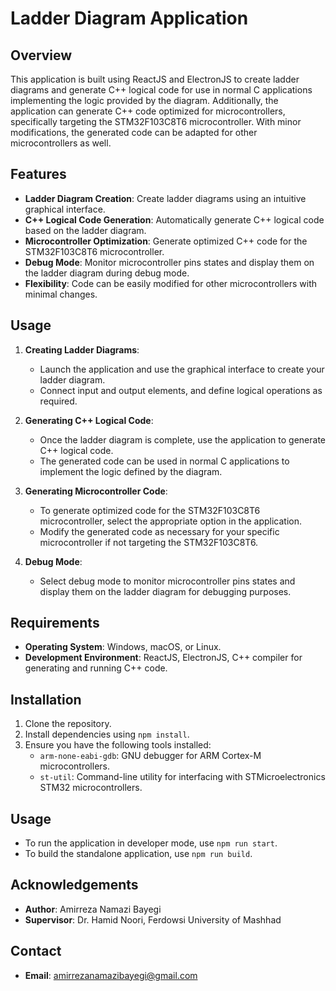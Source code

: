 # Ladder Diagram Application

## Overview
This application is built using ReactJS and ElectronJS to create ladder diagrams and generate C++ logical code for use in normal C applications implementing the logic provided by the diagram. Additionally, the application can generate C++ code optimized for microcontrollers, specifically targeting the STM32F103C8T6 microcontroller. With minor modifications, the generated code can be adapted for other microcontrollers as well.

## Features
- **Ladder Diagram Creation**: Create ladder diagrams using an intuitive graphical interface.
- **C++ Logical Code Generation**: Automatically generate C++ logical code based on the ladder diagram.
- **Microcontroller Optimization**: Generate optimized C++ code for the STM32F103C8T6 microcontroller.
- **Debug Mode**: Monitor microcontroller pins states and display them on the ladder diagram during debug mode.
- **Flexibility**: Code can be easily modified for other microcontrollers with minimal changes.

## Usage
1. **Creating Ladder Diagrams**:
   - Launch the application and use the graphical interface to create your ladder diagram.
   - Connect input and output elements, and define logical operations as required.

2. **Generating C++ Logical Code**:
   - Once the ladder diagram is complete, use the application to generate C++ logical code.
   - The generated code can be used in normal C applications to implement the logic defined by the diagram.

3. **Generating Microcontroller Code**:
   - To generate optimized code for the STM32F103C8T6 microcontroller, select the appropriate option in the application.
   - Modify the generated code as necessary for your specific microcontroller if not targeting the STM32F103C8T6.

4. **Debug Mode**:
   - Select debug mode to monitor microcontroller pins states and display them on the ladder diagram for debugging purposes.

## Requirements
- **Operating System**: Windows, macOS, or Linux.
- **Development Environment**: ReactJS, ElectronJS, C++ compiler for generating and running C++ code.

## Installation
1. Clone the repository.
2. Install dependencies using `npm install`.
3. Ensure you have the following tools installed:
   - `arm-none-eabi-gdb`: GNU debugger for ARM Cortex-M microcontrollers.
   - `st-util`: Command-line utility for interfacing with STMicroelectronics STM32 microcontrollers.

## Usage
- To run the application in developer mode, use `npm run start`.
- To build the standalone application, use `npm run build`.

## Acknowledgements
- **Author**: Amirreza Namazi Bayegi
- **Supervisor**: Dr. Hamid Noori, Ferdowsi University of Mashhad

## Contact
- **Email**: amirrezanamazibayegi@gmail.com

